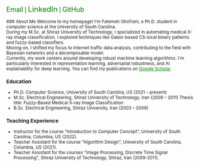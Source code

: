 <a href="mailto:ghofrani@email.sc.edu" style="font-size: 18px; color: green; text-decoration: none;">Email</a> | 
<a href="http://www.linkedin.com/in/fatemeh-ghofrani-a0331b7a/" style="font-size: 20px; color: green; text-decoration: none;">LinkedIn</a> | 
<a href="https://github.com/gh-fatima" style="font-size: 18px; color: green; text-decoration: none;">GitHub</a>

<small>
### About Me
Welcome to my homepage! I'm Fatemeh Ghofrani, a Ph.D. student in computer science at the University of South Carolina.
<br>
During my M.Sc. at Shiraz University of Technology, I specialized in automating medical X-ray image classification. I explored techniques like Gabor-based CS-local binary patterns and fuzzy-based classifiers.
<br>
Moving on, I shifted my focus to Internet traffic data analysis, contributing to the field with Bayesian networks and a decomposable model.
<br>
Currently, my work centers around developing robust machine learning algorithms. I'm particularly interested in representation learning, adversarial robustness, and AI explainability for deep learning. You can find my publications on <a href="https://scholar.google.com/citations?user=NWOeb_AAAAAJ&hl=en&oi=ao" style="color: green;">Google Scholar</a>.


### Education
- Ph.D. Computer Science, University of South Carolina, US (2021 – present)
- M.Sc. Electrical Engineering, Shiraz University of Technology, Iran (2009 – 2011)
  Thesis title: Fuzzy-Based Medical X-ray Image Classification
- B.Sc. Electrical Engineering, Shiraz University, Iran (2003 – 2006)
  
### Teaching Experience
- Instructor for the course "Introduction to Computer Concept", University of South Carolina, Columbia, US (2022).
- Teacher Assistant for the course "Algorithm Design", University of South Carolina, Columbia, US (2021).
- Teacher Assistant for the courses "Image Processing, Discrete Time Signal Processing", Shiraz University of Technology, Shiraz, Iran (2009-2011).
<small>

